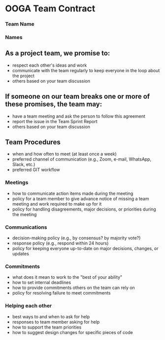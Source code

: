 # OOGA Team Contract
### Team Name
### Names


## As a project team, we promise to:
 * respect each other's ideas and work
 * communicate with the team regularly to keep everyone in the loop about the project
 * others based on your team discussion


## If someone on our team breaks one or more of these promises, the team may:
 * have a team meeting and ask the person to follow this agreement
 * report the issue in the Team Sprint Report
 * others based on your team discussion


## Team Procedures
 * when and how often to meet (at least once a week)
 * preferred channel of communication (e.g., Zoom, e-mail, WhatsApp, Slack, etc.)
 * preferred GIT workflow
 

### Meetings 
 * how to communicate action items made during the meeting
 * policy for a team member to give advance notice of missing a team meeting and work required to make up for it
 * policy for handling disagreements, major decisions, or priorities during the meeting


### Communications
 * decision-making policy (e.g., by consensus? by majority vote?)
 * response policy (e.g., respond within 24 hours)
 * policy for keeping everyone up-to-date on major decisions, changes, or updates 


### Commitments
 * what does it mean to work to the "best of your ability"
 * how to set internal deadlines
 * how to provide commitments others on the team can rely on
 * policy for resolving failure to meet commitments


### Helping each other
 * best ways to and when to ask for help
 * responses to team member asking for help
 * how to support the team priorities
 * how to suggest design changes for specific pieces of code